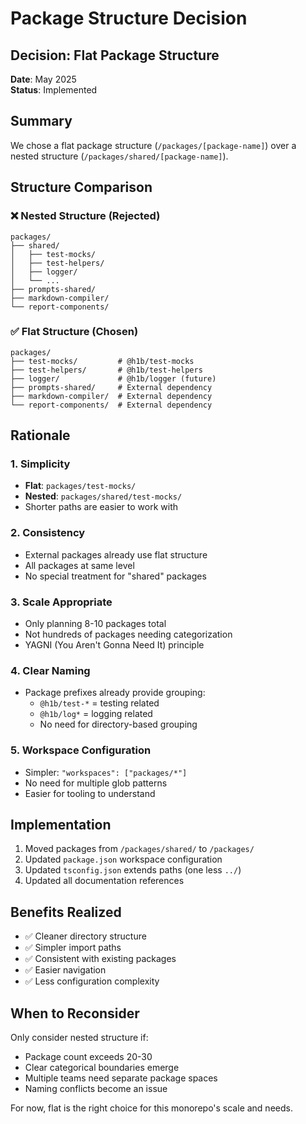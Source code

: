 # Package Structure Decision

## Decision: Flat Package Structure

**Date**: May 2025  
**Status**: Implemented

## Summary

We chose a flat package structure (`/packages/[package-name]`) over a nested structure (`/packages/shared/[package-name]`).

## Structure Comparison

### ❌ Nested Structure (Rejected)
```
packages/
├── shared/
│   ├── test-mocks/
│   ├── test-helpers/
│   ├── logger/
│   └── ...
├── prompts-shared/
├── markdown-compiler/
└── report-components/
```

### ✅ Flat Structure (Chosen)
```
packages/
├── test-mocks/         # @h1b/test-mocks
├── test-helpers/       # @h1b/test-helpers
├── logger/             # @h1b/logger (future)
├── prompts-shared/     # External dependency
├── markdown-compiler/  # External dependency
└── report-components/  # External dependency
```

## Rationale

### 1. Simplicity
- **Flat**: `packages/test-mocks/`
- **Nested**: `packages/shared/test-mocks/`
- Shorter paths are easier to work with

### 2. Consistency
- External packages already use flat structure
- All packages at same level
- No special treatment for "shared" packages

### 3. Scale Appropriate
- Only planning 8-10 packages total
- Not hundreds of packages needing categorization
- YAGNI (You Aren't Gonna Need It) principle

### 4. Clear Naming
- Package prefixes already provide grouping:
  - `@h1b/test-*` = testing related
  - `@h1b/log*` = logging related
  - No need for directory-based grouping

### 5. Workspace Configuration
- Simpler: `"workspaces": ["packages/*"]`
- No need for multiple glob patterns
- Easier for tooling to understand

## Implementation

1. Moved packages from `/packages/shared/` to `/packages/`
2. Updated `package.json` workspace configuration
3. Updated `tsconfig.json` extends paths (one less `../`)
4. Updated all documentation references

## Benefits Realized

- ✅ Cleaner directory structure
- ✅ Simpler import paths
- ✅ Consistent with existing packages
- ✅ Easier navigation
- ✅ Less configuration complexity

## When to Reconsider

Only consider nested structure if:
- Package count exceeds 20-30
- Clear categorical boundaries emerge
- Multiple teams need separate package spaces
- Naming conflicts become an issue

For now, flat is the right choice for this monorepo's scale and needs.